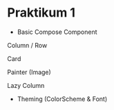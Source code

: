 # Praktikum 1

* Basic Compose Component

Column / Row

Card

Painter (Image)

Lazy Column

* Theming (ColorScheme & Font)

